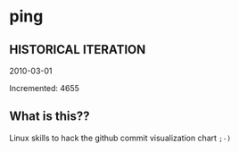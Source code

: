 # ping

## HISTORICAL ITERATION
2010-03-01

Incremented: 4655

## What is this?? 
Linux skills to hack the github commit visualization chart `;-)`
